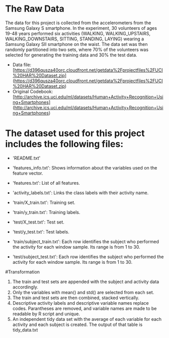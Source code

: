 # The Raw Data
The data for this project is collected from the accelerometers from the Samsung Galaxy S smartphone. In the experiment, 30 volunteers of ages 19-48 years performed six activities (WALKING, WALKING_UPSTAIRS, WALKING_DOWNSTAIRS, SITTING, STANDING, LAYING) wearing a Samsung Galaxy SII smartphone on the waist. The data set was then randomly partitioned into two sets, where 70% of the volunteers was selected for generating the training data and 30% the test data.

* Data file: [https://d396qusza40orc.cloudfront.net/getdata%2Fprojectfiles%2FUCI%20HAR%20Dataset.zip] (https://d396qusza40orc.cloudfront.net/getdata%2Fprojectfiles%2FUCI%20HAR%20Dataset.zip)
* Original Codebook: [http://archive.ics.uci.edu/ml/datasets/Human+Activity+Recognition+Using+Smartphones] (http://archive.ics.uci.edu/ml/datasets/Human+Activity+Recognition+Using+Smartphones)

The dataset used for this project includes the following files:
=========================================

- 'README.txt'

- 'features_info.txt': Shows information about the variables used on the feature vector.

- 'features.txt': List of all features.

- 'activity_labels.txt': Links the class labels with their activity name.

- 'train/X_train.txt': Training set.

- 'train/y_train.txt': Training labels.

- 'test/X_test.txt': Test set.

- 'test/y_test.txt': Test labels.

- 'train/subject_train.txt': Each row identifies the subject who performed the activity for each window sample. Its range is from 1 to 30. 

-  'test/subject_test.txt':  Each row identifies the subject who performed the activity for each window sample. Its range is from 1 to 30.

#Transformation
1. The train and test sets are appended with the subject and activity data accordingly.
2. Only the variables with mean() and std() are selected from each set.
3. The train and test sets are then combined, stacked vertically.
4. Descriptive activity labels and descriptive variable names replace codes. Parantheses are removed, and variable names are made to be readable by R script and unique.
5. An independent tidy data set with the average of each variable for each activity and each subject is created.
The output of that table is tidy_data.txt